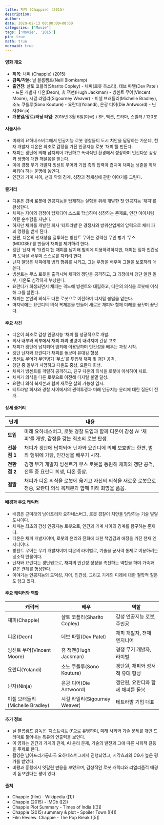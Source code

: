 ```yaml
---
title: 채피 (Chappie) (2015)
description: 
author: 
date: 2020-02-13 00:00:00+00:00
categories: ['Movie']
tags: ['Movie', '2015']
pin: true
math: true
mermaid: true
---
```

#### 영화 개요

- **제목**: 채피 (Chappie) (2015)  
- **감독/각본**: 닐 블롬캠프(Neill Blomkamp)  
- **출연진**: 샬토 코플리(Sharlto Copley) - 채피(로봇 목소리), 데브 파텔(Dev Patel) - 드론 개발자 디온(Deon), 휴 잭맨(Hugh Jackman) - 빙센트 무어(Vincent Moore), 시걸 라일리(Sigourney Weaver) - 미셸 브래들리(Michelle Bradley), 소노 쿠틀루(Sono Kouture) - 요란디(Yolandi), 은광 디어(Die Antwoord) - 닌자(Ninja)  
- **개봉일/장르/러닝 타임**: 2015년 3월 6일(미국) / SF, 액션, 드라마, 스릴러 / 120분  

#### 시놉시스

- 미래의 요하네스버그에서 인공지능 로봇 경찰들이 도시 치안을 담당하는 가운데, 천재 개발자 디온은 최초로 감정을 가진 인공지능 로봇 ‘채피’를 만든다.  
- 채피는 갱단에 의해 납치되어 가난하고 폭력적인 환경에서 성장하며 인간다운 감정과 생명에 대한 깨달음을 얻는다.  
- 이에 경쟁 무기 개발자 빙센트 무어와 기업 측의 압력이 겹치며 채피는 생존을 위해 싸워야 하는 운명에 놓인다.  
- 인간과 기계 사이, 선과 악의 경계, 성장과 정체성에 관한 이야기를 그린다.  

#### 줄거리

- 디온은 경비 로봇에 인공지능을 탑재하는 실험을 위해 개발한 첫 인공지능 ‘채피’를 완성한다.  
- 채피는 자아와 감정이 탑재되어 스스로 학습하며 성장하는 존재로, 인간 아이처럼 어린 순수함을 지닌다.  
- 하지만 채피를 개발한 회사 ‘테트라발’은 경쟁사와 방위산업계의 압력으로 채피 파괴 명령을 받게 된다.  
- 한편, 디온의 천재성을 질투하는 빙센트 무어는 강력한 무인 병기 ‘무스(MOOSE)’를 만들어 채피를 제거하려 한다.  
- 갱단 ‘닌자’와 ‘요란디’는 채피를 납치해 범죄에 이용하려하지만, 채피는 점차 인간성과 도덕을 배우며 스스로를 지키려 한다.  
- 닌자 일당은 채피에게 범죄 행위를 시키고, 그는 우정을 배우며 그들을 보호하려 애쓴다.  
- 빙센트는 무스 로봇을 출격시켜 채피와 갱단을 공격하고, 그 과정에서 갱단 일원 일부, 디온도 심각하게 부상한다.  
- 요란디가 희생되면서 채피는 격노해 빙센트와 대립하고, 디온의 의식을 로봇에 이식해 그를 살린다.  
- 채피는 본인의 의식도 다른 로봇으로 이전하며 디지털 불멸을 얻는다.  
- 마지막에는 요란디의 의식 복제본을 만들어 새로운 채피와 함께 미래를 꿈꾸며 끝난다.  

#### 주요 사건

- 디온이 최초로 감성 인공지능 ‘채피’를 성공적으로 개발.  
- 회사 내부와 외부에서 채피 파괴 명령이 내려지며 긴장 고조.  
- 채피가 갱단에 납치되어 범죄에 이용당하며 인간성을 배우는 과정 시작.  
- 갱단 닌자와 요란디가 채피를 돌보며 유대감 형성.  
- 빙센트 무어가 무인병기 ‘무스’를 투입해 채피 및 갱단 공격.  
- 갱단 중 일부가 사망하고 디온도 중상, 요란디 희생.  
- 채피가 빙센트를 격렬히 공격하고, 친구 디온의 의식을 로봇에 이식하여 치료.  
- 채피가 의식을 다른 로봇으로 이전해 디지털 불멸 달성.  
- 요란디 의식 복제본과 함께 새로운 삶의 가능성 암시.  
- 테트라발 회사와 경찰 사이에서의 권력투쟁과 미래 인공지능 윤리에 대한 질문이 전개.  

#### 상세 줄거리

| **단계**   | **내용**                                                                                           |
|------------|--------------------------------------------------------------------------------------------------|
| **도입**   | 미래 요하네스버그, 로봇 경찰 도입과 함께 디온이 감성 AI ‘채피’를 개발, 감정을 갖는 최초의 로봇 탄생. |
| **전환점 1**| 채피가 갱단에 납치되어 닌자와 요란디에 의해 보호받는 한편, 범죄 행위에 가담, 인간성을 배우기 시작.       |
| **전환점 2**| 경쟁 무기 개발자 빙센트가 무스 로봇을 동원해 채피와 갱단 공격, 전투 중 요란디 희생, 디온 중상.           |
| **결말**   | 채피가 디온 의식을 로봇에 옮기고 자신의 의식을 새로운 로봇으로 전송, 요란디 의식 복제본과 함께 미래 희망을 품음. |

#### 배경과 주요 캐릭터

- 배경은 근미래의 남아프리카 요하네스버그, 로봇 경찰이 치안을 담당하는 기술 발달 도시이다.  
- 채피는 최초의 감성 인공지능 로봇으로, 인간과 기계 사이의 경계를 탐구하는 존재다.  
- 디온은 채피 개발자이며, 로봇의 윤리와 진화에 대한 책임감과 애정을 가진 천재 엔지니어다.  
- 빙센트 무어는 무기 개발자이며 디온의 라이벌로, 기술을 군사력 통제로 이용하려는 냉소적 인물이다.  
- 닌자와 요란디는 갱단원으로, 채피의 인간성 성장을 촉진하는 역할을 하며 가족과 같은 관계를 형성한다.  
- 이야기는 인공지능의 도덕성, 자아, 인간성, 그리고 기계의 미래에 대한 철학적 질문도 담고 있다.  

#### 주요 캐릭터와 역할

| **캐릭터**         | **배우**          | **역할**                                     |
|--------------------|-------------------|----------------------------------------------|
| 채피(Chappie)      | 샬토 코플리(Sharlto Copley) | 감성 인공지능 로봇, 주인공                      |
| 디온(Deon)          | 데브 파텔(Dev Patel)        | 채피 개발자, 천재 엔지니어                      |
| 빙센트 무어(Vincent Moore) | 휴 잭맨(Hugh Jackman)          | 경쟁 무기 개발자, 라이벌                        |
| 요란디(Yolandi)     | 소노 쿠틀루(Sono Kouture)    | 갱단원, 채피와 정서적 유대 형성                   |
| 닌자(Ninja)         | 은광 디어(Die Antwoord)       | 갱단원, 요란디와 함께 채피를 돌봄                   |
| 미셸 브래들리(Michelle Bradley) | 시걸 라일리(Sigourney Weaver) | 테트라발 기업 대표                            |

#### 추가 정보

- 닐 블롬캠프 감독은 ‘디스트릭트 9’으로 유명하며, 미래 사회와 기술 문제를 개인 드라마로 풀어내는 특유의 연출력을 보인다.  
- 이 영화는 인간과 기계의 관계, AI 윤리 문제, 기술의 발전과 그에 따른 사회적 갈등을 주제로 한다.  
- 촬영은 남아프리카공화국 요하네스버그에서 진행되었고, 시각효과와 CG가 높은 평가를 받았다.  
- 비평과 흥행에서 엇갈린 반응을 보였으며, 감성적인 로봇 캐릭터와 리얼리즘적 배경이 돋보인다는 평이 있다.  

#### 출처

- Chappie (film) - Wikipedia ([1])  
- Chappie (2015) - IMDb ([2])  
- Chappie Plot Summary - Times of India ([3])  
- Chappie (2015) summary & plot - Spoiler Town ([4])  
- Film Review: Chappie - The Pop Break ([5])
